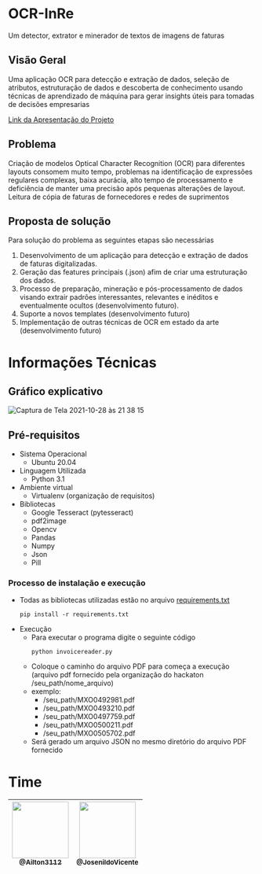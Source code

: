 # OCR-InRe
Um detector, extrator e minerador de textos de imagens de faturas
##  Visão Geral

Uma aplicação OCR para detecção e extração de dados, seleção de atributos, estruturação de dados e descoberta de conhecimento usando técnicas de aprendizado de máquina para gerar insights úteis para tomadas de decisões empresarias

[Link da Apresentação do Projeto](https://drive.google.com/file/d/1FG7Ndkb7madwut61d_A4NNmf8GSbLpF4/view?usp=sharing)

##  Problema
Criação de modelos Optical Character Recognition (OCR) para diferentes layouts consomem muito tempo, problemas na identificação de expressões regulares complexas, baixa acurácia, alto tempo de processamento e deficiência   de manter uma precisão após pequenas alterações de layout. Leitura  de cópia de faturas de fornecedores e redes de suprimentos

## Proposta de solução

Para solução do problema as seguintes etapas são necessárias 
1. Desenvolvimento de um aplicação para detecção e extração de dados de faturas digitalizadas.
2. Geração das features principais (.json) afim de criar uma estruturação dos dados.
3. Processo de preparação, mineração e pós-processamento de dados visando extrair padrões interessantes, relevantes e inéditos e eventualmente ocultos (desenvolvimento futuro).
4. Suporte a novos templates (desenvolvimento futuro)
5. Implementação de outras técnicas de OCR em estado da arte (desenvolvimento futuro)

# Informações Técnicas
## Gráfico explicativo
![Captura de Tela 2021-10-28 às 21 38 15](https://user-images.githubusercontent.com/7680448/139354598-5a928b18-4f08-4024-9e76-2a566677320f.png)

## Pré-requisitos

  - Sistema Operacional
    - Ubuntu 20.04
  - Linguagem Utilizada
    - Python 3.1
  - Ambiente virtual
    - Virtualenv (organização de requisitos)
  - Bibliotecas
    - Google Tesseract (pytesseract)
    - pdf2image
    - Opencv
    - Pandas
    - Numpy
    - Json
    - Pill

### Processo de instalação e execução

  - Todas as bibliotecas utilizadas estão no arquivo [requirements.txt](https://github.com/JosenildoVicente/OCR-InRe/blob/main/requirements.txt)
      ```
      pip install -r requirements.txt
      ```
  - Execução
    - Para executar o programa digite o seguinte código
      ```
      python invoicereader.py
      ```
    - Coloque o caminho do arquivo PDF para começa a execução (arquivo pdf fornecido pela organização do hackaton /seu_path/nome_arquivo)
    - exemplo: 
      - /seu_path/MXO0492981.pdf 
      - /seu_path/MXO0493210.pdf 
      - /seu_path/MXO0497759.pdf 
      - /seu_path/MXO0500211.pdf
      - /seu_path/MXO0505702.pdf
    - Será gerado um arquivo JSON no mesmo diretório do arquivo PDF fornecido

# Time 

| [<img src="https://user-images.githubusercontent.com/7680448/139342517-45bdbefc-5032-432a-9ffb-c17e36937fe8.jpg" width="115"><br><sub>@Ailton3112</sub>](https://github.com/Ailton3112) | [<img src="https://avatars.githubusercontent.com/u/22326734?v=4" width="115"><br><sub>@JosenildoVicente</sub>](https://github.com/JosenildoVicente) |
| :---: | :---: |
